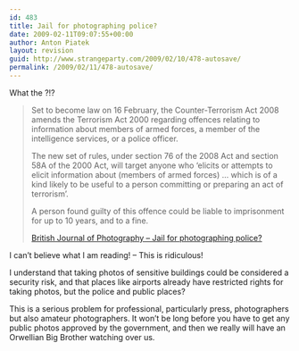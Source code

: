 ```yaml
---
id: 483
title: Jail for photographing police?
date: 2009-02-11T09:07:55+00:00
author: Anton Piatek
layout: revision
guid: http://www.strangeparty.com/2009/02/10/478-autosave/
permalink: /2009/02/11/478-autosave/
---
```

What the ?!?

> Set to become law on 16 February, the Counter-Terrorism Act 2008 amends the Terrorism Act 2000 regarding offences relating to information about members of armed forces, a member of the intelligence services, or a police officer.
> 
> The new set of rules, under section 76 of the 2008 Act and section 58A of the 2000 Act, will target anyone who &#8216;elicits or attempts to elicit information about (members of armed forces) &#8230; which is of a kind likely to be useful to a person committing or preparing an act of terrorism&#8217;.
> 
> A person found guilty of this offence could be liable to imprisonment for up to 10 years, and to a fine.
> 
> [British Journal of Photography &#8211; Jail for photographing police?](http://www.bjp-online.com/public/showPage.html?page=836675)

I can&#8217;t believe what I am reading! &#8211; This is ridiculous!

I understand that taking photos of sensitive buildings could be considered a security risk, and that places like airports already have restricted rights for taking photos, but the police and public places?

This is a serious problem for professional, particularly press, photographers but also amateur photographers. It won&#8217;t be long before you have to get any public photos approved by the government, and then we really will have an Orwellian Big Brother watching over us.